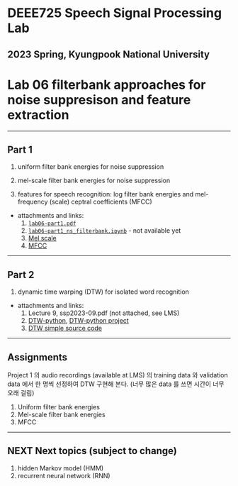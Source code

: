 # DEEE725 Speech Signal Processing Lab
## 2023 Spring, Kyungpook National University

# Lab 06 filterbank approaches for noise suppresison and feature extraction

---
## Part 1

1. uniform filter bank energies for noise suppression

2. mel-scale filter bank energies for noise suppression

3. features for speech recognition: log filter bank energies and mel-frequency (scale) ceptral coefficients (MFCC) 

- attachments and links: 
    1. [`lab06-part1.pdf`](lab0-part1.pdf)
    2. [`lab06-part1_ns_filterbank.ipynb`](lab06-part1_ns_filterbank.ipynb) - not available yet
    3. [Mel scale](https://en.wikipedia.org/wiki/Mel_scale)
    4. [MFCC](https://sanghyu.tistory.com/45)

---
## Part 2

1. dynamic time warping (DTW) for isolated word recognition

- attachments and links: 
    1. Lecture 9, ssp2023-09.pdf (not attached, see LMS)
    2. [DTW-python](https://dynamictimewarping.github.io/python/), [DTW-python project](https://pypi.org/project/dtw-python/)
    3. [DTW simple source code](https://hamait.tistory.com/862)

---
## Assignments

Project 1 의 audio recordings (available at LMS) 의 training data 와 validation data 에서 한 명씩 선정하여 DTW 구현해 본다.
(너무 많은 data 를 쓰면 시간이 너무 오래 걸림)

1. Uniform filter bank energies
2. Mel-scale filter bank energies
3. MFCC

---
## NEXT Next topics (subject to change)

1. hidden Markov model (HMM) 
2. recurrent neural network (RNN)
